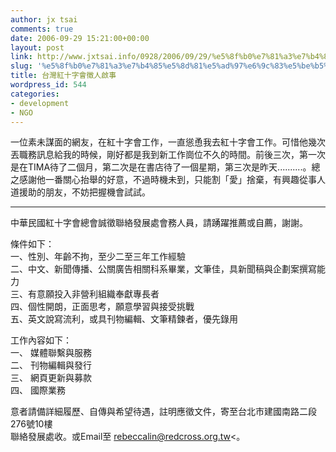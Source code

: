 ```yaml
---
author: jx tsai
comments: true
date: 2006-09-29 15:21:00+00:00
layout: post
link: http://www.jxtsai.info/0928/2006/09/29/%e5%8f%b0%e7%81%a3%e7%b4%85%e5%8d%81%e5%ad%97%e6%9c%83%e5%be%b5%e4%ba%ba%e5%95%9f%e4%ba%8b/
slug: '%e5%8f%b0%e7%81%a3%e7%b4%85%e5%8d%81%e5%ad%97%e6%9c%83%e5%be%b5%e4%ba%ba%e5%95%9f%e4%ba%8b'
title: 台灣紅十字會徵人啟事
wordpress_id: 544
categories:
- development
- NGO
---
```


一位素未謀面的網友，在紅十字會工作，一直慫恿我去紅十字會工作。可惜他幾次丟職務訊息給我的時候，剛好都是我到新工作崗位不久的時間。前後三次，第一次是在TIMA待了二個月，第二次是在書店待了一個星期，第三次是昨天..........。總之感謝他一番關心抬舉的好意，不過時機未到，只能割「愛」捨棄，有興趣從事人道援助的朋友，不妨把握機會試試。

  


--------

  


中華民國紅十字會總會誠徵聯絡發展處會務人員，請踴躍推薦或自薦，謝謝。  


  


條件如下：  
一、性別、年齡不拘，至少二至三年工作經驗  
二、中文、新聞傳播、公關廣告相關科系畢業，文筆佳，具新聞稿與企劃案撰寫能力  
三、有意願投入非營利組織奉獻專長者  
四、個性開朗，正面思考，願意學習與接受挑戰  
五、英文說寫流利，或具刊物編輯、文筆精鍊者，優先錄用  


  


工作內容如下：  
一、 媒體聯繫與服務  
二、 刊物編輯與發行  
三、 網頁更新與募款  
四、 國際業務  


  


意者請備詳細履歷、自傳與希望待遇，註明應徵文件，寄至台北市建國南路二段276號10樓  
聯絡發展處收。或Email至 rebeccalin@redcross.org.tw<。

  
  

